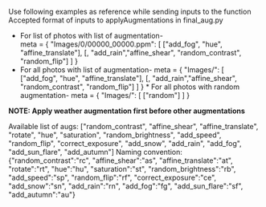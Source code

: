 Use following examples as reference while sending inputs to the function<br/>
Accepted format of inputs to applyAugmentations in final_aug.py<br/>
  * For list of photos with list of augmentation-<br/>
    meta = {
        "Images/0/00000_00000.ppm": [
            ["add_fog", "hue", "affine_translate"],
            [, "add_rain","affine_shear", "random_contrast", "random_flip"]
        ]
    }<br/>
   * For all photos with list of augmentation-
    meta = {
        "Images/": [
            ["add_fog", "hue", "affine_translate"],
            [, "add_rain","affine_shear", "random_contrast", "random_flip"]
        ]
    }
    * For all photos with random augmentation-
    meta = {
        "Images/": [
            ["random"]
        ]
    }
    
**NOTE: Apply weather augmentation first before other augmentations**

Available list of augs: ["random_contrast", "affine_shear", "affine_translate", "rotate", "hue",
                 "saturation", "random_brightness", "add_speed", "random_flip",
                 "correct_exposure", "add_snow", "add_rain", "add_fog", 
                 "add_sun_flare", "add_autumn"]
Naming convention: {"random_contrast":"rc", "affine_shear":"as", "affine_translate":"at",
                       "rotate":"rt", "hue":"hu", "saturation":"st", "random_brightness":"rb",
                       "add_speed":"sp", "random_flip":"rf", "correct_exposure":"ce",
                       "add_snow":"sn", "add_rain":"rn", "add_fog":"fg", "add_sun_flare":"sf",
                       "add_autumn":"au"}
